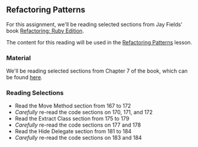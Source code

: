 ## Refactoring Patterns

For this assignment, we'll be reading selected sections
from Jay Fields' book [Refactoring: Ruby Edition](http://www.amazon.com/Refactoring-Edition-Addison-Wesley-Professional-Series/dp/0321984137).

The content for this reading will be used in the
[Refactoring Patterns](https://github.com/turingschool/lesson_plans/blob/master/ruby_01-object_oriented_programming_with_ruby/refactoring_patterns.markdown)
lesson.

### Material

We'll be reading selected sections from Chapter
7 of the book, which can be found [here](https://dl.dropboxusercontent.com/u/69001/Refactoring/Refactoring%20-%20Chapter%207.pdf).

### Reading Selections

* Read the Move Method section from 167 to 172
* *Carefully* re-read the code sections on 170, 171, and 172
* Read the Extract Class section from 175 to 179
* *Carefully* re-read the code sections on 177 and 178
* Read the Hide Delegate section from 181 to 184
* *Carefully* re-read the code sections on 183 and 184
